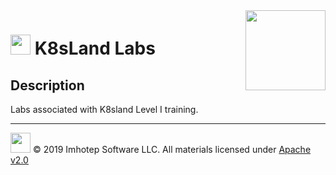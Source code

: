 <img src="assets/k8sland.png" align="right" width="128" height="auto"/>

# <img src="assets/lab.png" width="32" height="auto"/> K8sLand Labs

## Description

Labs associated with K8sland Level I training.

---
<img src="assets/imhotep_logo.png" width="32" height="auto"/> © 2019 Imhotep Software LLC.
All materials licensed under [Apache v2.0](http://www.apache.org/licenses/LICENSE-2.0)
